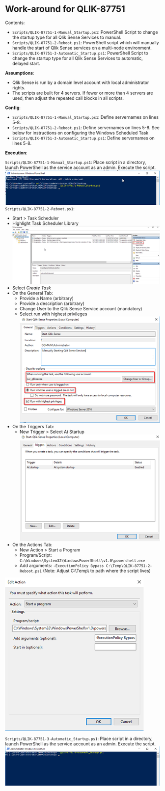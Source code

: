 # Work-around for QLIK-87751
Contents:
- `Scripts/QLIK-87751-1-Manual_Startup.ps1`: PowerShell Script to change the startup type for all Qlik Sense Services to manual.
- `Scripts/QLIK-87751-2-Reboot.ps1`: PowerShell script which will manually handle the start of Qlik Sense services on a multi-node environment.
- `Scripts/QLIK-87751-3-Automatic_Startup.ps1`: PowerShell Script to change the startup type for all Qlik Sense Services to automatic, delayed start.

**Assumptions**:
 - Qlik Sense is run by a domain level account with local administrator rights.
 - The scripts are built for 4 servers. If fewer or more than 4 servers are used, then adjust the repeated call blocks in all scripts.
 
**Config**:
- `Scripts/QLIK-87751-1-Manual_Startup.ps1`: Define servernames on lines 5-8.
- `Scripts/QLIK-87751-2-Reboot.ps1`: Define servernames on lines 5-8. See below for instructions on configuring the Windows Scheduled Task
- `Scripts/QLIK-87751-3-Automatic_Startup.ps1`: Define servernames on lines 5-8.

**Execution**:

`Scripts/QLIK-87751-1-Manual_Startup.ps1`: Place script in a directory, launch PowerShell as the service account as an admin. Execute the script.
![QLIK-87751-1-Manual_Startup example](img/QLIK-87751-1-Manual_Startup.png)
`Scripts/QLIK-87751-2-Reboot.ps1`:
- Start > Task Scheduler
- Highlight Task Scheduler Library
![QLIK-87751-2-Reboot-1.png](img/QLIK-87751-2-Reboot-1.png)
- Select *Create Task*
- On the General Tab:
  - Provide a Name (arbitrary)
  - Provide a description (arbitrary)
  - Change User to the Qlik Sense Service account (mandatory)
  - Select run with highest privileges
![QLIK-87751-2-Reboot-2.png](img/QLIK-87751-2-Reboot-2.png)
- On the Triggers Tab:
  - New Trigger > Select At Startup
![QLIK-87751-2-Reboot-3.png](img/QLIK-87751-2-Reboot-3.png)
- On the Actions Tab:
  - New Action > Start a Program
  - Program/Script: `C:\Windows\System32\WindowsPowerShell\v1.0\powershell.exe`
  - Add arguments: `-ExecutionPolicy Bypass C:\Temp\QLIK-87751-2-Reboot.ps1` (Note: Adjust C:\Temp\ to path where the script lives)

![QLIK-87751-2-Reboot-4.png](img/QLIK-87751-2-Reboot-4.png)

`Scripts/QLIK-87751-3-Automatic_Startup.ps1`: Place script in a directory, launch PowerShell as the service account as an admin. Execute the script.
![QLIK-87751-3-Automatic_Startup.png](img/QLIK-87751-3-Automatic_Startup.png)
